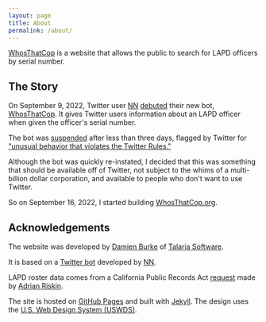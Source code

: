 ```yaml
---
layout: page
title: About
permalink: /about/
---
```


[WhosThatCop](https://whosthatcop.org)
is a website
that allows
the public
to search
for LAPD officers
by serial number.

## The Story

On September 9, 2022,
Twitter user [NN](https://twitter.com/NN35007)
[debuted](https://twitter.com/WhosThatCop/status/1568420590629044225)
their new bot,
[WhosThatCop](https://twitter.com/WhosThatCop).
It gives
Twitter users
information about
an LAPD officer
when given
the officer's serial number.

The bot was [suspended](https://twitter.com/WhosThatCop/status/1569197405580705793/photo/1)
after less than three days,
flagged by Twitter
for ["unusual behavior
that violates
the Twitter Rules."](https://twitter.com/WhosThatCop/status/1569797446150287360)

Although the bot was
quickly re-instated,
I decided that
this was something that should
be available
off of Twitter,
not subject
to the whims
of a multi-billion dollar corporation,
and available
to people
who don't want
to use Twitter.

So on September 16, 2022,
I started building
[WhosThatCop.org](https://whosthatcop.org).

## Acknowledgements

The website
was developed
by [Damien Burke](https://damienburke.com)
of [Talaria Software](https://talariasoftware.com).

It is based
on a [Twitter bot](https://twitter.com/WhosThatCop)
developed by [NN](https://twitter.com/NN35007).

LAPD roster data
comes from
a California Public Records Act [request](https://lacity.nextrequest.com/requests/22-8154)
made by [Adrian Riskin](https://chez-risk.in).

The site
is hosted
on [GitHub Pages](http://pages.github.com) and
built with [Jekyll](https://jekyllrb.com).
The design uses
the [U.S. Web Design System (USWDS)](https://designsystem.digital.gov).
